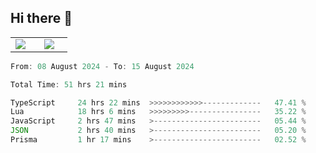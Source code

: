 ## Hi there 👋

<p align="center">
  <table align="center">
  <tr border="none">
  <td width="35%" align="center">
    <img  align="center"  src="http://github-profile-summary-cards.vercel.app/api/cards/stats?username=ricepunk&theme=github_dark" />
  </td>
    
  <td width="65%" align="center">
    <img  align="center"  src="http://github-profile-summary-cards.vercel.app/api/cards/profile-details?username=ricepunk&theme=github_dark" />
  </td>
  </tr>
  </table>
</p>

<!--START_SECTION:waka-->

```typescript
From: 08 August 2024 - To: 15 August 2024

Total Time: 51 hrs 21 mins

TypeScript     24 hrs 22 mins  >>>>>>>>>>>>-------------   47.41 %
Lua            18 hrs 6 mins   >>>>>>>>>----------------   35.22 %
JavaScript     2 hrs 47 mins   >------------------------   05.44 %
JSON           2 hrs 40 mins   >------------------------   05.20 %
Prisma         1 hr 17 mins    >------------------------   02.52 %
```

<!--END_SECTION:waka-->
